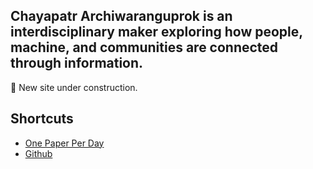 ## Chayapatr Archiwaranguprok is an interdisciplinary maker exploring how people, machine, and communities are connected through information.

🚧 New site under construction.

## Shortcuts

- [One Paper Per Day](/s/1p24)
- [Github](https://www.github.com/chayapatr)
